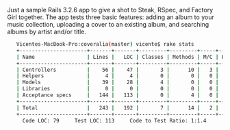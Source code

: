 Just a sample Rails 3.2.6 app to give a shot to Steak, RSpec, and Factory Girl together. The app tests three
basic features: adding an album to your music collection, uploading a cover to an existing album, and searching albums by artist and/or title.

```bash
   Vicentes-MacBook-Pro:coveralia(master) vicente$ rake stats
   +----------------------+-------+-------+---------+---------+-----+-------+
   | Name                 | Lines |   LOC | Classes | Methods | M/C | LOC/M |
   +----------------------+-------+-------+---------+---------+-----+-------+
   | Controllers          |    56 |    47 |       3 |      10 |   3 |     2 |
   | Helpers              |     4 |     4 |       0 |       0 |   0 |     0 |
   | Models               |    39 |    28 |       4 |       0 |   0 |     0 |
   | Libraries            |     0 |     0 |       0 |       0 |   0 |     0 |
   | Acceptance specs     |   144 |   113 |       0 |       4 |   0 |    26 |
   +----------------------+-------+-------+---------+---------+-----+-------+
   | Total                |   243 |   192 |       7 |      14 |   2 |    11 |
   +----------------------+-------+-------+---------+---------+-----+-------+
     Code LOC: 79     Test LOC: 113     Code to Test Ratio: 1:1.4
```
